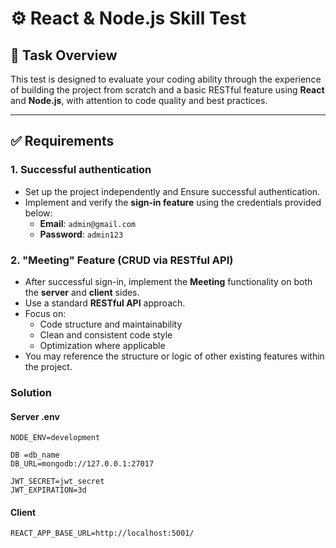 # ⚙️ React & Node.js Skill Test

## 📌 Task Overview

This test is designed to evaluate your coding ability through the experience of building the project from scratch and a basic RESTful feature using **React** and **Node.js**, with attention to code quality and best practices.

---

## ✅ Requirements

### 1. Successful authentication
- Set up the project independently and Ensure successful authentication.
- Implement and verify the **sign-in feature** using the credentials provided below:
  - **Email**: `admin@gmail.com`  
  - **Password**: `admin123`

### 2. "Meeting" Feature (CRUD via RESTful API)
- After successful sign-in, implement the **Meeting** functionality on both the **server** and **client** sides.
- Use a standard **RESTful API** approach.
- Focus on:
  - Code structure and maintainability
  - Clean and consistent code style
  - Optimization where applicable
- You may reference the structure or logic of other existing features within the project.


### Solution
#### Server .env
```
NODE_ENV=development

DB =db_name
DB_URL=mongodb://127.0.0.1:27017

JWT_SECRET=jwt_secret
JWT_EXPIRATION=3d

```

#### Client
``REACT_APP_BASE_URL=http://localhost:5001/``
